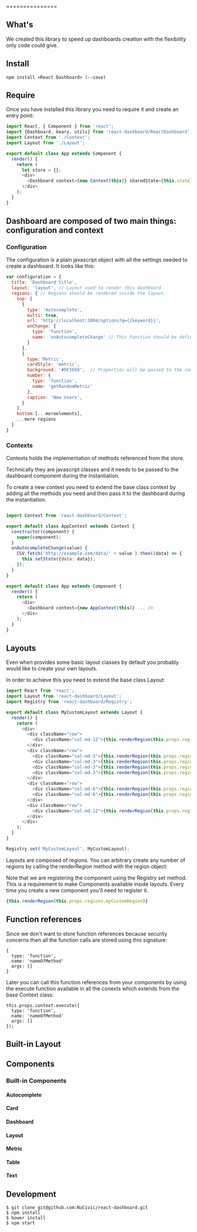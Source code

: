 <React Dashboard>
===============

## What's <React Dashboard>
We created this library to speed up dashboards creation with the flexibility only code could give.

## Install
```
npm install <React Dashboard> (--save)
```

## Require
Once you have installed this library you need to require it and create an entry point:

```javascript
import React, { Component } from 'react';
import {Dashboard, Geary, utils} from 'react-dashboard/ReactDashboard';
import Context from './Context';
import Layout from './Layout';

export default class App extends Component {
  render() {
    return (
      let store = {};
      <div>
        <Dashboard context={new Context(this)} sharedState={this.state} {...store} layout={Layout}/>
      </div>
    );
  }
}

```

## Dashboard are composed of two main things: configuration and context

### Configuration 

The configuration is a plain javascript object with all the settings needed to create a dashboard. It looks like this:

```javascript
var configuration = {
  title: 'Dashboard title',
  layout: 'layout', // Layout used to render this dashboard
  regions: { // Regions should be rendered inside the layout.
    top: [
      {
        type: 'Autocomplete',
        multi: true,
        url: 'http://localhost:3004/options?q={{keyword}}',
        onChange: {
          type: 'function',
          name: 'onAutocompleteChange' // This function should be defined in the context
        }
      },
      {
        type:'Metric',
        cardStyle: 'metric',
        background: '#9F3E69',  // Properties will be passed to the component
        number: {
          type: 'function',
          name: 'getRandomMetric'
        },
        caption: 'New Users',
      }
    ],
    bottom:[...moreelements],
    ...more regions
  }
}
```

### Contexts
Contexts holds the implementation of methods referenced from the store. 

Technically they are javascript classes and it needs to be passed to the dashboard component during the instantiation.

To create a new context you need to extend the base class context by adding all the methods you need and then pass it to the dashboard during the instantiation.

```javascript

import Context from 'react-dashboard/Context';

export default class AppContext extends Context {
  constructor(component) {
    super(component);
  }
  onAutocompleteChange(value) {
    CSV.fetch('http://example.com/data/' + value ).then((data) => {
      this.setState({data: data});
    });
  }
}
```

```javascript
export default class App extends Component {
  render() {
    return (
      <div>
        <Dashboard context={new AppContext(this)} ... />
      </div>
    );
  }
}
```


## Layouts
Even when <React Dashboard> provides some basic layout classes by default you probably would like to create your own layouts. 

In order to achieve this you need to extend the base class Layout:

```javascript
import React from 'react';
import Layout from 'react-dashboard/Layout';
import Registry from 'react-dashboard/Registry';

export default class MyCustomLayout extends Layout {
  render() {
    return (
      <div>
        <div className="row">
          <div className="col-md-12">{this.renderRegion(this.props.regions.top)}</div>
        </div>
        <div className="row">
          <div className="col-md-3">{this.renderRegion(this.props.regions.middleFirst)}</div>
          <div className="col-md-3">{this.renderRegion(this.props.regions.middleSecond)}</div>
          <div className="col-md-3">{this.renderRegion(this.props.regions.middleThird)}</div>
          <div className="col-md-3">{this.renderRegion(this.props.regions.middleFourth)}</div>
        </div>
        <div className="row">
          <div className="col-md-6">{this.renderRegion(this.props.regions.left)}</div>
          <div className="col-md-6">{this.renderRegion(this.props.regions.right)}</div>
        </div>
        <div className="row">
          <div className="col-md-12">{this.renderRegion(this.props.regions.bottom)}</div>
        </div>
      </div>
    );
  }
}

Registry.set('MyCustomLayout', MyCustomLayout); 
```

Layouts are composed of regions. You can arbitrary create any number of regions by calling the renderRegion method with the region object: 

Note that we are registering the component using the Registry set method. This is a requirement to make Components available inside layouts. Every time you create a new component you'll need to register it.

```javascript
{this.renderRegion(this.props.regions.myCustomRegion)}
```

## Function references
Since we don't want to store function references because security concerns then all the function calls are stored using this signature:

```
{
  type: 'function',
  name: 'nameOfMethod'
  args: []
}
```

Later you can call this function references from your components by using the execute function available in all the conexts which extends from the base Context class:

```
this.props.context.execute({
  type: 'function',
  name: 'nameOfMethod'
  args: []
});
```

## Built-in Layout

## Components
### Built-in Components
#### Autocomplete
#### Card
#### Dashboard
#### Layout
#### Metric
#### Table
#### Text

## Development
```
$ git clone git@github.com:NuCivic/react-dashboard.git
$ npm install
$ bower install
$ npm start
```
